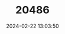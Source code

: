 ---
title: "20486"
category: "Spermophilus major"
draft: false
date: 2024-02-22 13:03:50
languages:
  French: ["Souslik rouge"]
  English: ["Russet Ground Squirrel"]
---
